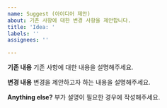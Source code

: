 ```yaml
---
name: Suggest (아이디어 제안)
about: 기존 사항에 대한 변경 사항을 제안합니다.
title: 'Idea: '
labels: ''
assignees: ''

---
```


**기존 내용**
기존 사항에 대한 내용을 설명해주세요.

**변경 내용**
변경을 제안하고자 하는 내용을 설명해주세요.

**Anything else?**
부가 설명이 필요한 경우에 작성해주세요.
